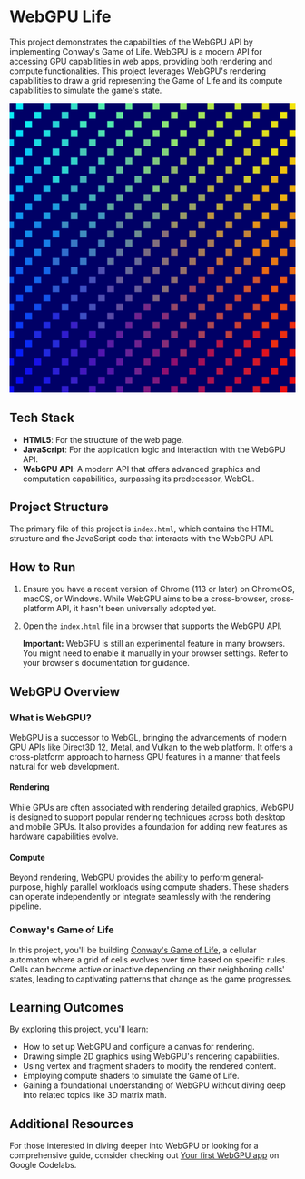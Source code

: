 

# WebGPU Life

This project demonstrates the capabilities of the WebGPU API by implementing Conway's Game of Life. WebGPU is a modern API for accessing GPU capabilities in web apps, providing both rendering and compute functionalities. This project leverages WebGPU's rendering capabilities to draw a grid representing the Game of Life and its compute capabilities to simulate the game's state.

![WebGPU Life Demo](demo.gif)

## Tech Stack

- **HTML5**: For the structure of the web page.
- **JavaScript**: For the application logic and interaction with the WebGPU API.
- **WebGPU API**: A modern API that offers advanced graphics and computation capabilities, surpassing its predecessor, WebGL.

## Project Structure

The primary file of this project is `index.html`, which contains the HTML structure and the JavaScript code that interacts with the WebGPU API.

## How to Run

1. Ensure you have a recent version of Chrome (113 or later) on ChromeOS, macOS, or Windows. While WebGPU aims to be a cross-browser, cross-platform API, it hasn't been universally adopted yet.
2. Open the `index.html` file in a browser that supports the WebGPU API.
   
   **Important:** WebGPU is still an experimental feature in many browsers. You might need to enable it manually in your browser settings. Refer to your browser's documentation for guidance.

## WebGPU Overview

### What is WebGPU?

WebGPU is a successor to WebGL, bringing the advancements of modern GPU APIs like Direct3D 12, Metal, and Vulkan to the web platform. It offers a cross-platform approach to harness GPU features in a manner that feels natural for web development.

#### Rendering

While GPUs are often associated with rendering detailed graphics, WebGPU is designed to support popular rendering techniques across both desktop and mobile GPUs. It also provides a foundation for adding new features as hardware capabilities evolve.

#### Compute

Beyond rendering, WebGPU provides the ability to perform general-purpose, highly parallel workloads using compute shaders. These shaders can operate independently or integrate seamlessly with the rendering pipeline.

### Conway's Game of Life

In this project, you'll be building [Conway's Game of Life](https://en.wikipedia.org/wiki/Conway%27s_Game_of_Life), a cellular automaton where a grid of cells evolves over time based on specific rules. Cells can become active or inactive depending on their neighboring cells' states, leading to captivating patterns that change as the game progresses.

## Learning Outcomes

By exploring this project, you'll learn:

- How to set up WebGPU and configure a canvas for rendering.
- Drawing simple 2D graphics using WebGPU's rendering capabilities.
- Using vertex and fragment shaders to modify the rendered content.
- Employing compute shaders to simulate the Game of Life.
- Gaining a foundational understanding of WebGPU without diving deep into related topics like 3D matrix math.

## Additional Resources

For those interested in diving deeper into WebGPU or looking for a comprehensive guide, consider checking out [Your first WebGPU app](https://codelabs.developers.google.com/your-first-webgpu-app) on Google Codelabs.